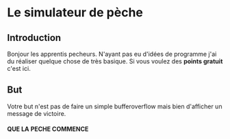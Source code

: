 # Le simulateur de pèche
## Introduction
Bonjour les apprentis pecheurs.
N'ayant pas eu d'idées de programme j'ai du réaliser quelque chose de très basique.
Si vous voulez des **points gratuit** c'est ici.

## But
Votre but n'est pas de faire un simple bufferoverflow mais bien d'afficher un message de victoire.

#### QUE LA PECHE COMMENCE
